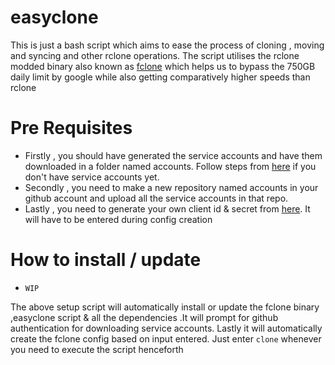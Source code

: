 # easyclone
This is just a bash script which aims to ease the process of cloning , moving and syncing and other rclone operations.
The script utilises the rclone modded binary also known as [fclone](https://github.com/mawaya/rclone) which helps us to bypass the 750GB daily limit by google while also getting comparatively higher speeds than rclone

# Pre Requisites
* Firstly , you should have generated the service accounts and have them downloaded in a folder named accounts. Follow steps from [here](https://github.com/smartass08/Service-Accounts-to-Google-groups/blob/master/README.md) if you don't have service accounts yet.
* Secondly , you need to make a new repository named accounts in your github account and upload all the service accounts in that repo.
* Lastly , you need to generate your own client id & secret from [here](https://developers.google.com/drive/api/v3/quickstart/python). It will have to be entered during config creation

# How to install / update
* ```WIP```

The above setup script will automatically install or update the fclone binary ,easyclone script & all the dependencies .It will prompt for github authentication for downloading service accounts. Lastly it will automatically create the fclone config based on input entered. Just enter ```clone``` whenever you need to execute the script henceforth
